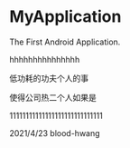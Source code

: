# MyApplication

The First Android Application.

hhhhhhhhhhhhhhh

低功耗的功夫个人的事

使得公司热二个人如果是



11111111111111111111111111111

2021/4/23 blood-hwang